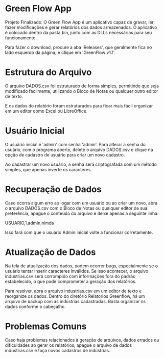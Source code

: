 # Green Flow App

Projeto Finalizado: O Green Flow App é um aplicativo capaz de gravar, ler, fazer modificações e gerar relatórios dos dados armazenados. O aplicativo é colocado dentro da pasta bin, junto com as DLLs necessárias para seu funcionamento.

Para fazer o download, procure a aba 'Releases', que geralmente fica no lado esquerdo da página, e clique em 'GreenFlow v1.1'.

# Estrutura do Arquivo

O arquivo DADOS.csv foi estruturado de forma simples, permitindo que seja modificado facilmente, utilizando o Bloco de Notas ou qualquer outro editor de texto.

E os dados do relatório foram estruturados para ficar mais fácil organizar em um editor como Excel ou LibreOffice.

# Usuário Inicial

O usuário inicial é 'admin' com senha 'admin'. Para alterar a senha do usuário, com o programa aberto, delete o arquivo DADOS.csv e clique na opção de cadastro de usuário para criar um novo cadastro.

Ao cadastrar um novo usuário, a senha será criptografada com um método simples, que apenas inverte os caracteres.

# Recuperação de Dados
Caso ocorra algum erro ao logar com um usuário ou ao criar um novo, abra o arquivo DADOS.csv com o Bloco de Notas ou qualquer editor de sua preferência, apague o conteúdo do arquivo e deixe apenas a seguinte linha:

USUARIO,1,admin,nimda

Isso fará com que o usuário Admin inicial volte a funcionar corretamente.

# Atualização de Dados

Na tela de atualização dos dados, podem ocorrer bugs, especialmente se o usuário tentar inserir caracteres inválidos. Se isso acontecer, o arquivo industrias.csv será corrompido com informações fora do padrão estabelecido, o que pode comprometer a geração dos relatórios.

Para resolver, abra o arquivo industrias.csv em um editor de texto e reorganize os dados. Dentro do diretório Relatorios Greenflow, há um arquivo de backup com as indústrias cadastradas. Basta organizar os dados conforme o cabeçalho.

# Problemas Comuns

Caso haja problemas relacionados à geração de arquivos, dados errados ou dificuldades ao gerar os relatórios, apague o arquivo de dados industrias.csv e faça novos cadastros de indústrias.
